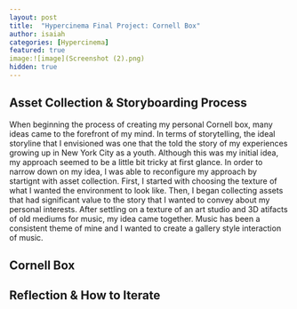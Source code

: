 ```yaml
---
layout: post
title:  "Hypercinema Final Project: Cornell Box"
author: isaiah
categories: [Hypercinema]
featured: true
image:![image](Screenshot (2).png)
hidden: true
---
```


## Asset Collection & Storyboarding Process

When beginning the process of creating my personal Cornell box, many ideas came to the forefront of my mind. In terms of storytelling, the ideal storyline that I envisioned was one that the told the story of my experiences growing up in New York City as a youth. Although this was my initial idea, my approach seemed to be a little bit tricky at first glance. In order to narrow down on my idea, I was able to reconfigure my approach by startignt with asset collection. First, I started with choosing the texture of what I wanted the environment to look like. Then, I began collecting assets that had significant value to the story that I wanted to convey about my personal interests. After settling on a texture of an art studio and 3D atifacts of old mediums for music, my idea came together. Music has been a consistent theme of mine and I wanted to create a gallery style interaction of music.

## Cornell Box



## Reflection & How to Iterate

